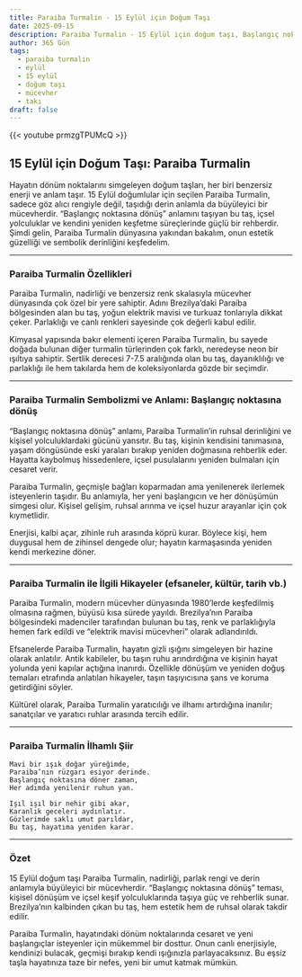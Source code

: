 ```yaml
---
title: Paraiba Turmalin - 15 Eylül için Doğum Taşı
date: 2025-09-15
description: Paraiba Turmalin - 15 Eylül için doğum taşı, Başlangıç noktasına dönüş sembolü. Bu özel taşın derin anlamını öğrenin.
author: 365 Gün
tags:
  - paraiba turmalin
  - eylül
  - 15 eylül
  - doğum taşı
  - mücevher
  - takı
draft: false
---
```


{{< youtube prmzgTPUMcQ >}}

## 15 Eylül için Doğum Taşı: Paraiba Turmalin

Hayatın dönüm noktalarını simgeleyen doğum taşları, her biri benzersiz enerji ve anlam taşır. 15 Eylül doğumlular için seçilen Paraiba Turmalin, sadece göz alıcı rengiyle değil, taşıdığı derin anlamla da büyüleyici bir mücevherdir. “Başlangıç noktasına dönüş” anlamını taşıyan bu taş, içsel yolculuklar ve kendini yeniden keşfetme süreçlerinde güçlü bir rehberdir. Şimdi gelin, Paraiba Turmalin dünyasına yakından bakalım, onun estetik güzelliği ve sembolik derinliğini keşfedelim.

---

### Paraiba Turmalin Özellikleri

Paraiba Turmalin, nadirliği ve benzersiz renk skalasıyla mücevher dünyasında çok özel bir yere sahiptir. Adını Brezilya’daki Paraíba bölgesinden alan bu taş, yoğun elektrik mavisi ve turkuaz tonlarıyla dikkat çeker. Parlaklığı ve canlı renkleri sayesinde çok değerli kabul edilir.

Kimyasal yapısında bakır elementi içeren Paraiba Turmalin, bu sayede doğada bulunan diğer turmalin türlerinden çok farklı, neredeyse neon bir ışıltıya sahiptir. Sertlik derecesi 7-7.5 aralığında olan bu taş, dayanıklılığı ve parlaklığı ile hem takılarda hem de koleksiyonlarda gözde bir seçimdir.

---

### Paraiba Turmalin Sembolizmi ve Anlamı: Başlangıç noktasına dönüş

“Başlangıç noktasına dönüş” anlamı, Paraiba Turmalin’in ruhsal derinliğini ve kişisel yolculuklardaki gücünü yansıtır. Bu taş, kişinin kendisini tanımasına, yaşam döngüsünde eski yaraları bırakıp yeniden doğmasına rehberlik eder. Hayatta kaybolmuş hissedenlere, içsel pusulalarını yeniden bulmaları için cesaret verir.

Paraiba Turmalin, geçmişle bağları koparmadan ama yenilenerek ilerlemek isteyenlerin taşıdır. Bu anlamıyla, her yeni başlangıcın ve her dönüşümün simgesi olur. Kişisel gelişim, ruhsal arınma ve içsel huzur arayanlar için çok kıymetlidir.

Enerjisi, kalbi açar, zihinle ruh arasında köprü kurar. Böylece kişi, hem duygusal hem de zihinsel dengede olur; hayatın karmaşasında yeniden kendi merkezine döner.

---

### Paraiba Turmalin ile İlgili Hikayeler (efsaneler, kültür, tarih vb.)

Paraiba Turmalin, modern mücevher dünyasında 1980’lerde keşfedilmiş olmasına rağmen, büyüsü kısa sürede yayıldı. Brezilya’nın Paraíba bölgesindeki madenciler tarafından bulunan bu taş, renk ve parlaklığıyla hemen fark edildi ve “elektrik mavisi mücevheri” olarak adlandırıldı.

Efsanelerde Paraiba Turmalin, hayatın gizli ışığını simgeleyen bir hazine olarak anlatılır. Antik kabileler, bu taşın ruhu arındırdığına ve kişinin hayat yolunda yeni kapılar açtığına inanırdı. Özellikle dönüşüm ve yeniden doğuş temaları etrafında anlatılan hikayeler, taşın taşıyıcısına şans ve koruma getirdiğini söyler.

Kültürel olarak, Paraiba Turmalin yaratıcılığı ve ilhamı artırdığına inanılır; sanatçılar ve yaratıcı ruhlar arasında tercih edilir.

---

### Paraiba Turmalin İlhamlı Şiir

```
Mavi bir ışık doğar yüreğimde,  
Paraiba’nın rüzgarı esiyor derinde.  
Başlangıç noktasına döner zaman,  
Her adımda yenilenir ruhun yan.

Işıl ışıl bir nehir gibi akar,  
Karanlık geceleri aydınlatır.  
Gözlerimde saklı umut parıldar,  
Bu taş, hayatıma yeniden karar.
```

---

### Özet

15 Eylül doğum taşı Paraiba Turmalin, nadirliği, parlak rengi ve derin anlamıyla büyüleyici bir mücevherdir. “Başlangıç noktasına dönüş” teması, kişisel dönüşüm ve içsel keşif yolculuklarında taşıya güç ve rehberlik sunar. Brezilya’nın kalbinden çıkan bu taş, hem estetik hem de ruhsal olarak takdir edilir.

Paraiba Turmalin, hayatındaki dönüm noktalarında cesaret ve yeni başlangıçlar isteyenler için mükemmel bir dosttur. Onun canlı enerjisiyle, kendinizi bulacak, geçmişi bırakıp kendi ışığınızla parlayacaksınız. Bu eşsiz taşla hayatınıza taze bir nefes, yeni bir umut katmak mümkün.